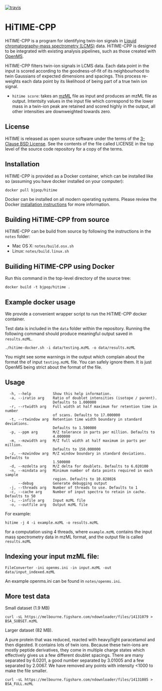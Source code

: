 [![travis](https://travis-ci.org/bjpop/HiTIME-CPP.svg?branch=master)](https://travis-ci.org/bjpop/HiTIME-CPP)

# HiTIME-CPP

HiTIME-CPP is a program for identifying twin-ion signals in
[Liquid chromatography-mass spectrometry (LCMS)](https://en.wikipedia.org/wiki/Liquid_chromatography%E2%80%93mass_spectrometry) data. 
HiTIME-CPP is designed to be integrated with existing analysis pipelines, such as those 
created with [OpenMS](https://www.openms.de/). 

HiTIME-CPP filters twin-ion signals in LCMS data. Each data point in the input is scored according to the goodness-of-fit of its neighbourhood to twin Gaussians of expected dimensions and spacings. This process re-weights each data point by its likelihood of being part of a true twin ion signal. 

  * `hitime score`: takes an [mzML](https://en.wikipedia.org/wiki/Mass_spectrometry_data_format#mzML) file as input and produces an mzML file as output. Intentsity values in the input file which correspond to the lower mass in a twin-ion peak are retained and scored highly in the output, all other intensities are downweighted towards zero.

## License

HiTIME is released as open source software under the terms of the [3-Clause BSD License](https://opensource.org/licenses/BSD-3-Clause).
See the contents of the file called LICENSE in the top level of the source
code repository for a copy of the terms.

## Installation

HiTIME-CPP is provided as a Docker container, which can be installed like so (assuming you have docker installed on your computer):

```
docker pull bjpop/hitime
```

Docker can be installed on all modern operating systems. Please review the Docker [installation instructions](https://docs.docker.com/engine/installation/) for more information.

## Building HiTIME-CPP from source 

HiTIME-CPP can be build from source by following the instructions in the `notes` folder:

 * Mac OS X: `notes/build.osx.sh`
 * Linux: `notes/build.linux.sh`

## Builiding HiTIME-CPP using Docker

Run this command in the top-level directory of the source tree:

```
docker build -t bjpop/hitime .
```

## Example docker usage 

We provide a convenient wrapper script to run the HiTIME-CPP docker container.

Test data is included in the `data` folder within the repository. Running the following command
should produce meaningful output saved in `results.mzML`. 

```
./hitime-docker.sh -i data/testing.mzML -o data/results.mzML
```

You might see some warnings in the output which complain about the format the of input `testing.mzML` file. You can
safely ignore them. It is just OpenMS being strict about the format of the file. 

## Usage

```
  -h, --help          Show this help information.
  -a, --iratio arg    Ratio of doublet intensities (isotope / parent).
                      Defaults to 1.000000
  -r, --rtwidth arg   Full width at half maximum for retention time in number
                      of scans. Defaults to 17.000000
  -t, --rtwindow arg  Retention time width boundary in standard deviations.
                      Defaults to 1.500000
  -p, --ppm arg       M/Z tolerance in parts per million. Defaults to
                      4.000000
  -m, --mzwidth arg   M/Z full width at half maximum in parts per million.
                      Defaults to 150.000000
  -z, --mzwindow arg  M/Z window boundary in standard deviations. Defaults to
                      1.500000
  -d, --mzdelta arg   M/Z delta for doublets. Defaults to 6.020100
  -n, --mindata arg   Minimum number of data points required in each sample
                      region. Defaults to 10.828026
      --debug         Generate debugging output
  -j, --threads arg   Number of threads to use. Defaults to 1
  -c, --cache arg     Number of input spectra to retain in cache. Defaults to 50
  -i, --infile arg    Input mzML file
  -o, --outfile arg   Output mzML file

```

For example:

```
hitime -j 4 -i example.mzML -o results.mzML 
```

for a computation using 4 threads, where `example.mzML` contains the input mass spectrometry data in mzML format, and the output file is called `results.mzML`

## Indexing your input mzML file:

```
FileConverter -ini openms.ini -in input.mzML -out data/input_indexed.mzML
```

An example openms.ini can be found in `notes/openms.ini`.

## More test data

Small dataset (1.9 MB)
```
curl -sL https://melbourne.figshare.com/ndownloader/files/14131079 > BSA_SUBSET.mzML
```

Larger dataset (82 MB).

A pure protein that was reduced, reacted with heavy/light paracetamol and then digested. It contains lots of twin ions. Because these twin-ions are mostly peptide derivatives, they come in multiple charge states which effectively gives us a few different doublet spacings. There are many separated by 6.0201, a good number separated by 3.01005 and a few separated by 2.0067. We have removed any points with intensity <1000 to make the file smaller.
```
curl -sL https://melbourne.figshare.com/ndownloader/files/14131085 > BSA_FULL.mzML
```
